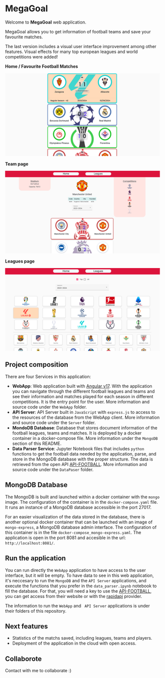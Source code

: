 # MegaGoal

Welcome to **MegaGoal** web application.

MegaGoal allows you to get information of football teams and save your favourite matches.

The last version includes a visual user interface improvement among other features. Visual effects for many top european leagues and world competitions were added! 

**Home / Favourite Football Matches**

![Matches](WebApp/src/assets/img/screenshots/matches.png)

**Team page**

![Team Component](WebApp/src/assets/img/screenshots/team_component_info.png)

**Leagues page**

![Leagues Component](WebApp/src/assets/img/screenshots/leagues_component.png)

## Project composition

There are four Services in this application:

- **WebApp**: Web application built with [Angular v17](https://angular.io/). With the application you can navigate through the different football leagues and teams and see their information and matches played for each season in different competitions. It is the entry point for the user. More information and source code under the `WebApp` folder.
- **API Server**: API Server built in `JavaScript` with `express.js` to access to the resources of the database from the WebApp client. More information and source code under the `Server` folder.
- **MondoDB Database**: Database that stores document information of the football leagues, teams and matches. It is deployed by a docker container in a docker-compose file. More information under the `MongoDB` section of this README.
- **Data Parser Service**: Jupyter Notebook files that includes `python` functions to get the football data needed by the application, parse, and store in the MongoDB database with the proper structure. The data is retrieved from the open API [API-FOOTBALL](https://www.api-football.com/). More information and source code under the `DataPaser` folder.

## MongoDB Database

The MongoDB is built and launched within a docker container with the `mongo` image. The configuration of the container is in the `docker-compose.yaml` file. It runs an instance of a MongoDB database accessible in the port 27017.

For an easier visualization of the data stored in the database, there is another optional docker container that can be launched with an image of `mongo-express`, a MongoDB database admin interface. The configuration of this container is in the file `docker-compose_mongo-express.yaml`. The application is open in the port 8081 and accesible in the url: `http://localhost:8081/`.

## Run the application

You can run directly the `WebApp` application to have access to the user interface, but it will be empty. To have data to see in this web application, it's neccesary to run the `MongoDB` and the `API Server` applications, and execute the functions that you prefer in the `data_parser.ipynb` notebook to fill the database. For that, you will need a key to use the [API-FOOTBALL](https://www.api-football.com/), you can get access from their website or with the [rapidapi](https://rapidapi.com/api-sports/api/api-football/) provider.

The information to run the `WebApp` and ` API Server` applications is under their folders of this repository.

## Next features

- Statistics of the matchs saved, including leagues, teams and players.
- Deployment of the application in the cloud with open access.

## Collaborote

Contact with me to collaborate :)